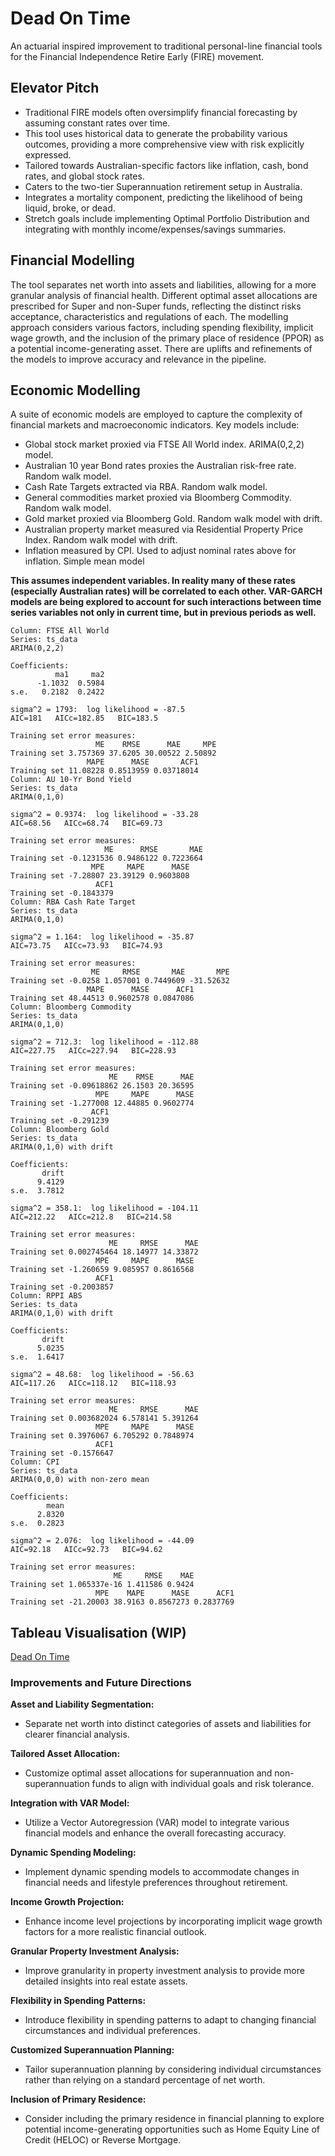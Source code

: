 # Dead On Time
An actuarial inspired improvement to traditional personal-line financial tools for the Financial Independence Retire Early (FIRE) movement.

## Elevator Pitch
- Traditional FIRE models often oversimplify financial forecasting by assuming constant rates over time.
- This tool uses historical data to generate the probability various outcomes, providing a more comprehensive view with risk explicitly expressed.
- Tailored towards Australian-specific factors like inflation, cash, bond rates, and global stock rates.
- Caters to the two-tier Superannuation retirement setup in Australia.
- Integrates a mortality component, predicting the likelihood of being liquid, broke, or dead.
- Stretch goals include implementing Optimal Portfolio Distribution and integrating with monthly income/expenses/savings summaries.

## Financial Modelling
The tool separates net worth into assets and liabilities, allowing for a more granular analysis of financial health. Different optimal asset allocations are prescribed for Super and non-Super funds, reflecting the distinct risks acceptance, characteristics and regulations of each. The modelling approach considers various factors, including spending flexibility, implicit wage growth, and the inclusion of the primary place of residence (PPOR) as a potential income-generating asset. There are uplifts and refinements of the models to improve accuracy and relevance in the pipeline.

## Economic Modelling
A suite of economic models are employed to capture the complexity of financial markets and macroeconomic indicators. Key models include:
- Global stock market proxied via FTSE All World index. ARIMA(0,2,2) model.
- Australian 10 year Bond rates proxies the Australian risk-free rate. Random walk model.
- Cash Rate Targets extracted via RBA. Random walk model.
- General commodities market proxied via Bloomberg Commodity. Random walk model.
- Gold market proxied via Bloomberg Gold. Random walk model with drift.
- Australian property market measured via Residential Property Price Index. Random walk model with drift.
- Inflation measured by CPI. Used to adjust nominal rates above for inflation. Simple mean model

**This assumes independent variables. In reality many of these rates (especially Australian rates) will be correlated to each other. VAR-GARCH models are being explored to account for such interactions between time series variables not only in current time, but in previous periods as well.**
```
Column: FTSE All World 
Series: ts_data 
ARIMA(0,2,2) 

Coefficients:
          ma1     ma2
      -1.1032  0.5984
s.e.   0.2182  0.2422

sigma^2 = 1793:  log likelihood = -87.5
AIC=181   AICc=182.85   BIC=183.5

Training set error measures:
                   ME    RMSE      MAE     MPE
Training set 3.757369 37.6205 30.00522 2.50892
                 MAPE      MASE       ACF1
Training set 11.08228 0.8513959 0.03718014
Column: AU 10-Yr Bond Yield 
Series: ts_data 
ARIMA(0,1,0) 

sigma^2 = 0.9374:  log likelihood = -33.28
AIC=68.56   AICc=68.74   BIC=69.73

Training set error measures:
                     ME      RMSE       MAE
Training set -0.1231536 0.9486122 0.7223664
                  MPE     MAPE      MASE
Training set -7.28807 23.39129 0.9603808
                   ACF1
Training set -0.1843379
Column: RBA Cash Rate Target 
Series: ts_data 
ARIMA(0,1,0) 

sigma^2 = 1.164:  log likelihood = -35.87
AIC=73.75   AICc=73.93   BIC=74.93

Training set error measures:
                  ME     RMSE       MAE       MPE
Training set -0.0258 1.057001 0.7449609 -31.52632
                 MAPE      MASE      ACF1
Training set 48.44513 0.9602578 0.0847086
Column: Bloomberg Commodity 
Series: ts_data 
ARIMA(0,1,0) 

sigma^2 = 712.3:  log likelihood = -112.88
AIC=227.75   AICc=227.94   BIC=228.93

Training set error measures:
                      ME    RMSE      MAE
Training set -0.09618862 26.1503 20.36595
                   MPE     MAPE      MASE
Training set -1.277008 12.44885 0.9602774
                  ACF1
Training set -0.291239
Column: Bloomberg Gold 
Series: ts_data 
ARIMA(0,1,0) with drift 

Coefficients:
       drift
      9.4129
s.e.  3.7812

sigma^2 = 358.1:  log likelihood = -104.11
AIC=212.22   AICc=212.8   BIC=214.58

Training set error measures:
                      ME     RMSE      MAE
Training set 0.002745464 18.14977 14.33872
                   MPE     MAPE      MASE
Training set -1.260659 9.085957 0.8616568
                   ACF1
Training set -0.2003857
Column: RPPI ABS 
Series: ts_data 
ARIMA(0,1,0) with drift 

Coefficients:
       drift
      5.0235
s.e.  1.6417

sigma^2 = 48.68:  log likelihood = -56.63
AIC=117.26   AICc=118.12   BIC=118.93

Training set error measures:
                      ME     RMSE      MAE
Training set 0.003682024 6.578141 5.391264
                   MPE     MAPE      MASE
Training set 0.3976067 6.705292 0.7848974
                   ACF1
Training set -0.1576647
Column: CPI 
Series: ts_data 
ARIMA(0,0,0) with non-zero mean 

Coefficients:
        mean
      2.8320
s.e.  0.2823

sigma^2 = 2.076:  log likelihood = -44.09
AIC=92.18   AICc=92.73   BIC=94.62

Training set error measures:
                       ME     RMSE    MAE
Training set 1.065337e-16 1.411586 0.9424
                   MPE    MAPE      MASE      ACF1
Training set -21.20003 38.9163 0.8567273 0.2837769
```

## Tableau Visualisation (WIP)
[Dead On Time](https://public.tableau.com/views/DeadOnTime/DeadOnTime?:language=en-GB&publish=yes&:display_count=n&:origin=viz_share_link)

### Improvements and Future Directions
**Asset and Liability Segmentation:**
- Separate net worth into distinct categories of assets and liabilities for clearer financial analysis.

**Tailored Asset Allocation:**
- Customize optimal asset allocations for superannuation and non-superannuation funds to align with individual goals and risk tolerance.

**Integration with VAR Model:**
- Utilize a Vector Autoregression (VAR) model to integrate various financial models and enhance the overall forecasting accuracy.

**Dynamic Spending Modeling:**
- Implement dynamic spending models to accommodate changes in financial needs and lifestyle preferences throughout retirement.

**Income Growth Projection:**
- Enhance income level projections by incorporating implicit wage growth factors for a more realistic financial outlook.

**Granular Property Investment Analysis:**
- Improve granularity in property investment analysis to provide more detailed insights into real estate assets.

**Flexibility in Spending Patterns:**
- Introduce flexibility in spending patterns to adapt to changing financial circumstances and individual preferences.

**Customized Superannuation Planning:**
- Tailor superannuation planning by considering individual circumstances rather than relying on a standard percentage of net worth.

**Inclusion of Primary Residence:**
- Consider including the primary residence in financial planning to explore potential income-generating opportunities such as Home Equity Line of Credit (HELOC) or Reverse Mortgage.

